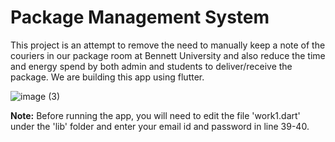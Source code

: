 # Package Management System

This project is an attempt to remove the need to manually keep a note of the couriers in our package room at Bennett University and also reduce the time and energy spend by both admin and students to deliver/receive the package. We are building this app using flutter.

![image (3)](https://user-images.githubusercontent.com/32360484/103153827-655c4600-47b9-11eb-96ca-55260ee77158.png)

**Note:**
Before running the app, you will need to edit the file 'work1.dart' under the 'lib' folder and enter your email id and password in line 39-40.
